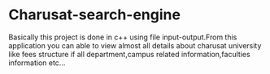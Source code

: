 # Charusat-search-engine
Basically this project is done in c++ using file input-output.From this application you can able to view almost all details about charusat university like fees structure if all department,campus related information,faculties information etc...
